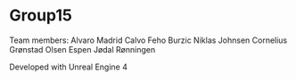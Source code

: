 # Group15

Team members: 
Alvaro Madrid Calvo
Feho Burzic
Niklas Johnsen
Cornelius Grønstad Olsen
Espen Jødal Rønningen


Developed with Unreal Engine 4
